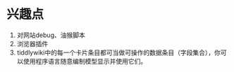 # 兴趣点

1.  对网站debug、油猴脚本
2.  浏览器插件
3.  tiddlywiki中的每一个卡片条目都可当做可操作的数据条目（字段集合），你可以使用程序语言随意编制模型显示并使用它们。